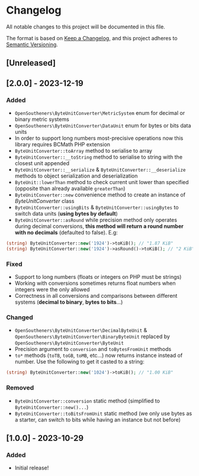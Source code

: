 # Changelog

All notable changes to this project will be documented in this file.

The format is based on [Keep a Changelog](https://keepachangelog.com/en/1.0.0/),
and this project adheres to [Semantic Versioning](https://semver.org/spec/v2.0.0.html).

## [Unreleased]

## [2.0.0] - 2023-12-19

### Added

- `OpenSoutheners\ByteUnitConverter\MetricSystem` enum for decimal or binary metric systems
- `OpenSoutheners\ByteUnitConverter\DataUnit` enum for bytes or bits data units
- In order to support long numbers most-precisive operations now this library requires BCMath PHP extension
- `ByteUnitConverter::toArray` method to serialise to array
- `ByteUnitConverter::__toString` method to serialise to string with the closest unit appended
- `ByteUnitConverter::__serialize` & `ByteUnitConverter::__deserialize` methods to object serialization and deserialization
- `ByteUnit::lowerThan` method to check current unit lower than specified (opposite than already available `greaterThan`)
- `ByteUnitConverter::new` convenience method to create an instance of _ByteUnitConverter_ class
- `ByteUnitConverter::usingBits` & `ByteUnitConverter::usingBytes` to switch data units (**using bytes by default**)
- `ByteUnitConverter::asRound` while precision method only operates during decimal conversions, **this method will return a round number with no decimals** (defaulted to false). E.g:

```php
(string) ByteUnitConverter::new('1924')->toKiB(); // "1.87 KiB"
(string) ByteUnitConverter::new('1924')->asRound()->toKiB(); // "2 KiB"
```

### Fixed

- Support to long numbers (floats or integers on PHP must be strings)
- Working with conversions sometimes returns float numbers when integers were the only allowed
- Correctness in all conversions and comparisons between different systems (**decimal to binary**, **bytes to bits**...)

### Changed

- `OpenSoutheners\ByteUnitConverter\DecimalByteUnit` & `OpenSoutheners\ByteUnitConverter\BinaryByteUnit` replaced by `OpenSoutheners\ByteUnitConverter\ByteUnit`
- Precision argument to `conversion` and `toBytesFromUnit` methods 
- `to*` methods (`toTB`, `toGB`, `toMB`, etc...) now returns instance instead of number. Use the following to get it casted to a string:

```php
(string) ByteUnitConverter::new('1024')->toKiB(); // "1.00 KiB"
```

### Removed

- `ByteUnitConverter::conversion` static method (simplified to `ByteUnitConverter::new()...`)
- `ByteUnitConverter::toBitsFromUnit` static method (we only use bytes as a starter, can switch to bits while having an instance but not before)

## [1.0.0] - 2023-10-29

### Added

- Initial release!
